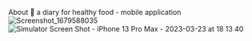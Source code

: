 About
🥗 a diary for healthy food - mobile application
![Screenshot_1679588035](https://user-images.githubusercontent.com/96833638/227267725-d8b0e4c5-3443-4a21-bcd2-766186512e86.png)
![Simulator Screen Shot - iPhone 13 Pro Max - 2023-03-23 at 18 13 40](https://user-images.githubusercontent.com/96833638/227267749-d5d400dc-7915-4255-9fb1-a07077915957.png)
